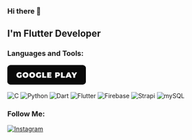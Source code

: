 ### Hi there 👋

## I'm Flutter Developer

### Languages and Tools:


<a href="https://play.google.com/store/apps/dev?id=7235693910501061926" target="_blank">
  <img src="https://github.com/AlexeyShpavda/alexeyshpavda/blob/master/assets/google_play.png" alt="GooglePlay" width="180"/>
</a>


![C](https://img.shields.io/badge/-C-7A7563?style=flat&logo=C&logoColor=000000)
![Python](https://img.shields.io/badge/-Python-7A7563?style=flat&logo=python&logoColor=ffd48b)
![Dart](https://img.shields.io/badge/-Dart-7A7563?style=flat&logo=dart&logoColor=097CDB)
![Flutter](https://img.shields.io/badge/-Flutter-7A7563?style=flat&logo=flutter&logoColor=47C5FB)
![Firebase](https://img.shields.io/badge/-Firebase-7A7563?style=flat&logo=firebase&logoColor=f58200)
![Strapi](https://img.shields.io/badge/-Strapi-7A7563?style=flat&logo=strapi&logoColor=876ff2)
![mySQL](https://img.shields.io/badge/-mySQL-7A7563?style=flat&logo=mySQL&logoColor=000000)


### Follow Me:

[![Instagram](https://img.shields.io/badge/-Instagram-7A7563?style=flat&logo=Instagram&logoColor=b4068e)](https://www.instagram.com/senseibahtiyarovich/)
